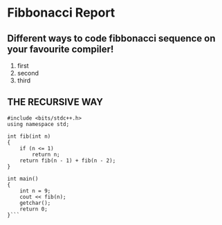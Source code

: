 <h1><b>Fibbonacci Report</b></h1>

## Different ways to code fibbonacci sequence on your favourite compiler!
<ol>
<li>first </li>
<li>second </li>
<li>third </li>
</ol>

## THE RECURSIVE WAY

```// Fibonacci Series using Recursion
#include <bits/stdc++.h>
using namespace std;
 
int fib(int n)
{
    if (n <= 1)
        return n;
    return fib(n - 1) + fib(n - 2);
}
 
int main()
{
    int n = 9;
    cout << fib(n);
    getchar();
    return 0;
}```
